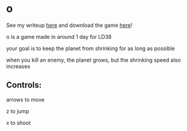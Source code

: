 # o

See my writeup [here](https://pta2002.com/post/making-o/) and download the game [here](https://pta2002.itch.io/o)!

o is a game made in around 1 day for LD38

your goal is to keep the planet from shrinking for as long as possible

when you kill an enemy, the planet grows, but the shrinking speed also increases

## Controls:

arrows to move

z to jump

x to shoot
